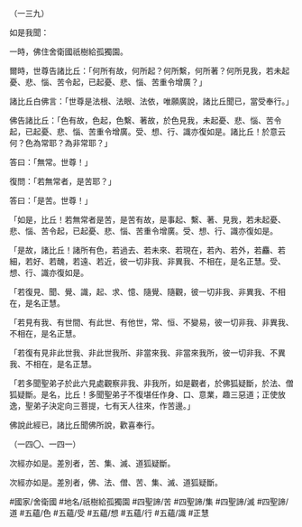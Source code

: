 （一三九）

如是我聞：

一時，佛住舍衛國祇樹給孤獨園。

爾時，世尊告諸比丘：「何所有故，何所起？何所繫，何所著？何所見我，若未起憂、悲、惱、苦令起，已起憂、悲、惱、苦重令增廣？」

諸比丘白佛言：「世尊是法根、法眼、法依，唯願廣說，諸比丘聞已，當受奉行。」

佛告諸比丘：「色有故，色起，色繫、著故，於色見我，未起憂、悲、惱、苦令起，已起憂、悲、惱、苦重令增廣。受、想、行、識亦復如是。諸比丘！於意云何？色為常耶？為非常耶？」

答曰：「無常。世尊！」

復問：「若無常者，是苦耶？」

答曰：「是苦。世尊！」

「如是，比丘！若無常者是苦，是苦有故，是事起、繫、著、見我，若未起憂、悲、惱、苦令起，已起憂、悲、惱、苦重令增廣。受、想、行、識亦復如是。

「是故，諸比丘！諸所有色，若過去、若未來、若現在，若內、若外，若麤、若細，若好、若醜，若遠、若近，彼一切非我、非異我、不相在，是名正慧。受、想、行、識亦復如是。

「若復見、聞、覺、識，起、求、憶、隨覺、隨觀，彼一切非我、非異我、不相在，是名正慧。

「若見有我、有世間、有此世、有他世，常、恒、不變易，彼一切非我、非異我、不相在，是名正慧。

「若復有見非此世我、非此世我所、非當來我、非當來我所，彼一切非我、不異我、不相在，是名正慧。

「若多聞聖弟子於此六見處觀察非我、非我所，如是觀者，於佛狐疑斷，於法、僧狐疑斷。是名，比丘！多聞聖弟子不復堪任作身、口、意業，趣三惡道；正使放逸，聖弟子決定向三菩提，七有天人往來，作苦邊。」

佛說此經已，諸比丘聞佛所說，歡喜奉行。

（一四〇、一四一）

次經亦如是。差別者，苦、集、滅、道狐疑斷。

次經亦如是。差別者，佛、法、僧、苦、集、滅、道狐疑斷。

#國家/舍衛國
#地名/祇樹給孤獨園
#四聖諦/苦
#四聖諦/集
#四聖諦/滅
#四聖諦/道
#五蘊/色
#五蘊/受
#五蘊/想
#五蘊/行
#五蘊/識
#正慧
